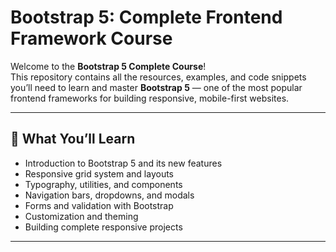 # Bootstrap 5: Complete Frontend Framework Course  

Welcome to the **Bootstrap 5 Complete Course**!  
This repository contains all the resources, examples, and code snippets you’ll need to learn and master **Bootstrap 5** — one of the most popular frontend frameworks for building responsive, mobile-first websites.  

---

## 🚀 What You’ll Learn
- Introduction to Bootstrap 5 and its new features  
- Responsive grid system and layouts  
- Typography, utilities, and components  
- Navigation bars, dropdowns, and modals  
- Forms and validation with Bootstrap  
- Customization and theming  
- Building complete responsive projects  

---
